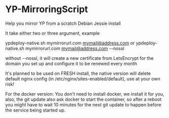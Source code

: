 # YP-MirroringScript
Help you mirror YP from a scratch Debian Jessie install

It take either two or three argument, example

ypdeploy-native.sh mymirrorurl.com mymail@address.com
or
ypdeploy-native.sh mymirrorurl.com mymail@address.com --nossl

without --nossl, it will create a new certificate from LetsEncrypt for the domain you set up and configure it to be renewed every month

It's planned to be used on FRESH install, the native version will delete default nginx config (in /etc/nginx/sites-enabled/default), use at your own risk!

For the docker version: You don't need to install docker, we install it for you, also, the git update also ask docker to start the container, so after a reboot you might have to wait 10 minutes for the next git update to happen before the service being started up.
